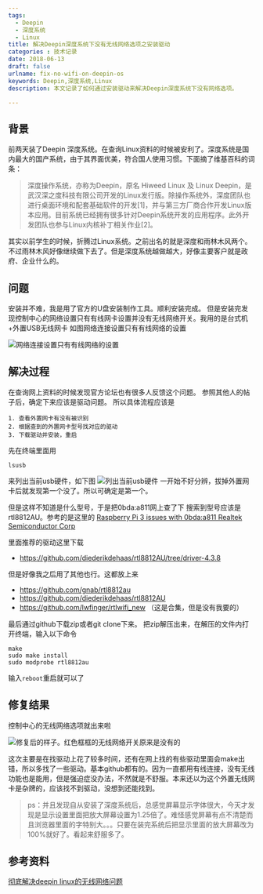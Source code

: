 ```yaml
---
tags:
  - Deepin
  - 深度系统
  - Linux
title: 解决Deepin深度系统下没有无线网络选项之安装驱动
categories : 技术记录
date: 2018-06-13
draft: false
urlname: fix-no-wifi-on-deepin-os
keywords: Deepin,深度系统,Linux
description: 本文记录了如何通过安装驱动来解决Deepin深度系统下没有网络选项。

---
```


背景
---

前两天装了Deepin 深度系统。在查询Linux资料的时候被安利了。深度系统是国内最大的国产系统，由于其界面优美，符合国人使用习惯。下面摘了维基百科的词条：
> 深度操作系统，亦称为Deepin，原名 Hiweed Linux 及 Linux Deepin，是武汉深之度科技有限公司开发的Linux发行版。除操作系统外，深度团队也进行桌面环境和配套基础软件的开发[1]，并与第三方厂商合作开发Linux版本应用。目前系统已经拥有很多针对Deepin系统开发的应用程序。此外开发团队也参与Linux内核补丁相关作业[2]。

其实以前学生的时候，折腾过Linux系统。之前出名的就是深度和雨林木风两个。不过雨林木风好像继续做下去了。但是深度系统越做越大，好像主要客户就是政府、企业什么的。
<!--more-->

问题
---

安装并不难，我是用了官方的U盘安装制作工具。顺利安装完成。
但是安装完发现控制中心的网络设置只有有线网卡设置并没有无线网络开关。我用的是台式机+外置USB无线网卡
如图网络连接设置只有有线网络的设置

![网络连接设置只有有线网络的设置](https://i.loli.net/2018/06/14/5b21af19a34bc.png)


解决过程
---

在查询网上资料的时候发现官方论坛也有很多人反馈这个问题。
参照其他人的帖子后，确定下来应该是驱动问题。
所以具体流程应该是

```
1. 查看外置网卡有没有被识别
2. 根据查到的外置网卡型号找对应的驱动
3. 下载驱动并安装，重启
```

先在终端里面用
```
lsusb
```
来列出当前usb硬件，如下图
![列出当前usb硬件](https://s1.ax1x.com/2018/06/13/CXnvwR.png)
一开始不好分辨，拔掉外置网卡后就发现第一个没了。所以可确定是第一个。

但是这样不知道是什么型号，于是把0bda:a811网上查了下 搜索到型号应该是rtl8812AU。参考的是这里的
[Raspberry Pi 3 issues with 0bda:a811 Realtek Semiconductor Corp](https://ubuntu-mate.community/t/raspberry-pi-3-issues-with-0bda-a811-realtek-semiconductor-corp/15649/2)

里面推荐的驱动这里下载

- https://github.com/diederikdehaas/rtl8812AU/tree/driver-4.3.8

但是好像我之后用了其他也行。这都放上来

- https://github.com/gnab/rtl8812au
- https://github.com/diederikdehaas/rtl8812AU
- https://github.com/lwfinger/rtlwifi_new （这是合集，但是没有我要的）


最后通过github下载zip或者git clone下来。
把zip解压出来，在解压的文件内打开终端，输入以下命令

```
make
sudo make install
sudo modprobe rtl8812au
```
输入`reboot`重启就可以了


修复结果
---

控制中心的无线网络选项就出来啦

![修复后的样子。红色框框的无线网络开关原来是没有的](https://s1.ax1x.com/2018/06/13/CXuEmd.png)



这次主要是在找驱动上花了较多时间，还有在网上找的有些驱动里面会make出错，所以多找了一些驱动。基本github都有的。因为一直都用有线连接，没有无线功能也是能用，但是强迫症没办法，不然就是不舒服。本来还以为这个外置无线网卡是杂牌的，应该找不到驱动，没想到还能找到。

> ps：并且发现自从安装了深度系统后，总感觉屏幕显示字体很大，今天才发现是显示设置里面把放大屏幕设置为1.25倍了。难怪感觉屏幕有点不清楚而且浏览器里面的字特别大。。。只要在装完系统后把显示里面的放大屏幕改为100%就好了。看起来舒服多了。



参考资料
---

[彻底解决deepin linux的无线网络问题](https://bbs.deepin.org/forum.php?mod=viewthread&tid=153154)
